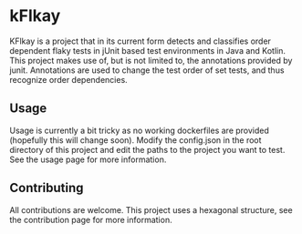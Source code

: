 # kFlkay

KFlkay is a project that in its current form detects and classifies order dependent flaky tests in jUnit based test 
environments in Java and Kotlin. This project makes use of, but is not limited to, the annotations provided by junit. 
Annotations are used to change the test order of set tests, and thus recognize order dependencies.

## Usage

Usage is currently a bit tricky as no working dockerfiles are provided (hopefully this will change soon).
Modify the config.json in the root directory of this project and edit the paths to the project you want to test. 
See the usage page for more information.

## Contributing

All contributions are welcome. This project uses a hexagonal structure, see the contribution page for more information.
